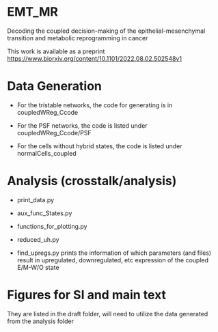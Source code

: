 # EMT_MR
Decoding the coupled decision-making of the epithelial-mesenchymal transition and metabolic reprogramming in cancer

This work is available as a preprint https://www.biorxiv.org/content/10.1101/2022.08.02.502548v1


# Data Generation

+ For the tristable networks, the code for generating is in coupledWReg_Ccode

+ For the PSF networks, the code is listed under coupledWReg_Ccode/PSF

+ For the cells without hybrid states, the code is listed under normalCells_coupled


# Analysis (crosstalk/analysis)

+ print_data.py
+ aux_func_States.py
+ functions_for_plotting.py
+ reduced_uh.py

+ find_upregs.py prints the information of which parameters (and files) result in upregulated, downregulated, etc expression of the coupled E/M-W/O state


# Figures for SI and main text

They are listed in the draft folder, will need to utilize the data generated from the analysis folder



